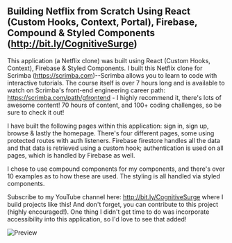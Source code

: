 ## Building Netflix from Scratch Using React (Custom Hooks, Context, Portal), Firebase, Compound & Styled Components (http://bit.ly/CognitiveSurge)

This application (a Netflix clone) was built using React (Custom Hooks, Context), Firebase & Styled Components. I built this Netflix clone for Scrimba (https://scrimba.com)--Scrimba allows you to learn to code with interactive tutorials. The course itself is over 7 hours long and is available to watch on Scrimba's front-end engineering career path: https://scrimba.com/path/gfrontend - I highly recommend it, there's lots of awesome content! 70 hours of content, and 100+ coding challenges, so be sure to check it out!

I have built the following pages within this application: sign in, sign up, browse & lastly the homepage. There's four different pages, some using protected routes with auth listeners. Firebase firestore handles all the data and that data is retrieved using a custom hook; authentication is used on all pages, which is handled by Firebase as well.

I chose to use compound components for my components, and there's over 10 examples as to how these are used. The styling is all handled via styled components.

Subscribe to my YouTube channel here: http://bit.ly/CognitiveSurge where I build projects like this! And don't forget, you can contribute to this project (highly encouraged!). One thing I didn't get time to do was incorporate accessibility into this application, so I'd love to see that added!

![Preview](netflix-preview.png?raw=true)
